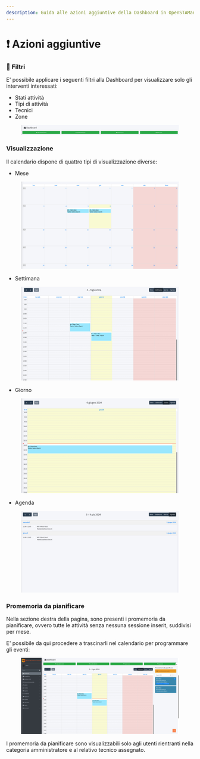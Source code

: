 ```yaml
---
description: Guida alle azioni aggiuntive della Dashboard in OpenSTAManager
---
```


# ❗ Azioni aggiuntive

### 🔦 Filtri

E' possibile applicare i seguenti filtri alla Dashboard per visualizzare solo gli interventi interessati:

* Stati attività
* Tipi di attività
* Tecnici
* Zone

<figure><img src="../../../.gitbook/assets/immagine (4).png" alt=""><figcaption></figcaption></figure>

### Visualizzazione

Il calendario dispone di quattro tipi di visualizzazione diverse:

* Mese

<figure><img src="../../../.gitbook/assets/immagine (5).png" alt=""><figcaption></figcaption></figure>

* Settimana

<figure><img src="../../../.gitbook/assets/immagine (6).png" alt=""><figcaption></figcaption></figure>

* Giorno

<figure><img src="../../../.gitbook/assets/immagine (7).png" alt=""><figcaption></figcaption></figure>

* Agenda

<figure><img src="../../../.gitbook/assets/immagine (8).png" alt=""><figcaption></figcaption></figure>

### Promemoria da pianificare

Nella sezione destra della pagina, sono presenti i promemoria da pianificare, ovvero tutte le attività senza nessuna sessione inserit, suddivisi per mese.

E' possibile da qui procedere a trascinarli nel calendario per programmare gli eventi:

<figure><img src="../../../.gitbook/assets/immagine (9).png" alt=""><figcaption></figcaption></figure>

I promemoria da pianificare sono visualizzabili solo agli utenti rientranti nella categoria amministratore e al relativo tecnico assegnato.
